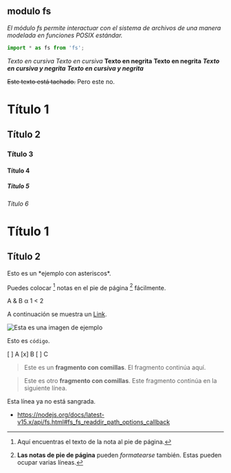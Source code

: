 ## modulo **fs**

*El módulo fs permite interactuar con el sistema de archivos de una manera modelada en funciones POSIX estándar.*

```js
import * as fs from 'fs';
```



*Texto en cursiva*
_Texto en cursiva_
**Texto en negrita**
__Texto en negrita__
***Texto en cursiva y negrita***
___Texto en cursiva y negrita___

~~Este texto está tachado.~~ Pero este no.



# Título 1
## Título 2
### Título 3
#### Título 4
##### Título 5
###### Título 6

Título 1
=
Título 2
-


<html>
  <head>
  </head>
</html>




Esto es un \*ejemplo con asteriscos\*.


Puedes colocar 
          [^1] notas en el pie de página 
		  [^2] fácilmente.
[^1]: Aquí encuentras el texto de la nota al pie de página.
[^2]: **Las notas de pie de página** pueden *formatearse* también.
Estas pueden ocupar varias líneas.



A & B
&alpha;
1 < 2
<p>




A continuación se muestra un [Link](https://ejemplo.com/ "Título opcional del enlace").


![Esta es una imagen de ejemplo](https://ejemplo.com/imagen.jpg)


Esto es `código`.


[ ] A
[x] B
[ ] C


>Este es un **fragmento con comillas**.
>El fragmento continúa aquí.

>Este es otro **fragmento con comillas**.
Este fragmento continúa en la siguiente línea.

Esta línea ya no está sangrada.


  - https://nodejs.org/docs/latest-v15.x/api/fs.html#fs_fs_readdir_path_options_callback